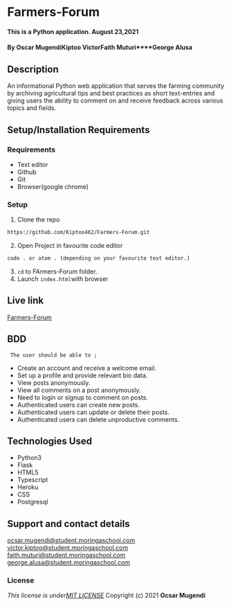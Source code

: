 # Farmers-Forum
####  This is a  Python application.  August 23,2021
#### By **Oscar Mugendi****Kiptoo Victor****Faith Muturi****George Alusa**
## Description
An informational Python web application that serves the farming community by archiving agricultural tips and best practices as short text-entries and giving users the ability to comment on and receive feedback across various topics and fields.

## Setup/Installation Requirements
### Requirements
* Text editor
* Github
* Git
* Browser(google chrome)
### Setup
1. Clone the repo
```sh
https://github.com/Kiptoo462/Farmers-Forum.git
  ```
2. Open Project in favourite code editor
  ```sh
  code . or atom . (depending on your favourite text editor.)
  ```
3. `cd` to FArmers-Forum folder.
4. Launch `index.html`with browser
## Live link
[Farmers-Forum](https://github.com/Kiptoo462/Farmers-Forum.git)

## BDD
     The user should be able to ;
  + Create an account and receive a welcome email.
  + Set up a profile and provide relevant bio data.
  + View posts anonymously.
  + View all comments on a post anonymously.
  + Need to login or signup to comment on posts.
  + Authenticated users can create new posts.
  + Authenticated users can update or delete their posts.
  + Authenticated users can delete unproductive comments.


## Technologies Used
  * Python3
  * Flask
  * HTML5
  * Typescript
  * Heroku
  * CSS
  * Postgresql
## Support and contact details
ocsar.mugendi@student.moringaschool.com
victor.kiptoo@student.moringaschool.com
faith.muturi@student.moringaschool.com
george.alusa@student.moringaschool.com
### License
*This license is under[MIT LICENSE](LICENSE.md)*
Copyright (c) 2021 **Ocsar Mugendi**